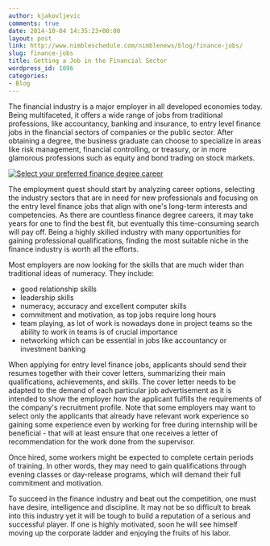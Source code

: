 ```yaml
---
author: kjakovljevic
comments: true
date: 2014-10-04 14:35:23+00:00
layout: post
link: http://www.nimbleschedule.com/nimblenews/blog/finance-jobs/
slug: finance-jobs
title: Getting a Job in the Financial Sector
wordpress_id: 1096
categories:
- Blog
---
```


The financial industry is a major employer in all developed economies today. Being multifaceted, it offers a wide range of jobs from traditional professions, like accountancy, banking and insurance, to entry level finance jobs in the financial sectors of companies or the public sector. After obtaining a degree, the business graduate can choose to specialize in areas like risk management, financial controlling, or treasury, or in more glamorous professions such as equity and bond trading on stock markets. 

[![Select your preferred finance degree career](http://www.nimbleschedule.com/wp-content/uploads/2014/10/finance-job-thumb.jpg)](http://www.nimbleschedule.com/wp-content/uploads/2014/10/finance-job.jpg)


The employment quest should start by analyzing career options, selecting the industry sectors that are in need for new professionals and focusing on the entry level finance jobs that align with one's long-term interests and competencies. As there are countless finance degree careers, it may take years for one to find the best fit, but eventually this time-consuming search will pay off. Being a highly skilled industry with many opportunities for gaining professional qualifications, finding the most suitable niche in the finance industry is worth all the efforts.

Most employers are now looking for the skills that are much wider than traditional ideas of numeracy. They include:

- good relationship skills 
- leadership skills
- numeracy, accuracy and excellent computer skills
- commitment and motivation, as top jobs require long hours
- team playing, as lot of work is nowadays done in project teams so the ability to work in teams is of crucial importance
- networking which can be essential in jobs like accountancy or investment banking 

When applying for entry level finance jobs, applicants should send their resumes together with their cover letters, summarizing their main qualifications, achievements, and skills. The cover letter needs to be adapted to the demand of each particular job advertisement as it is intended to show the employer how the applicant fulfills the requirements of the company's recruitment profile. Note that some employers may want to select only the applicants that already have relevant work experience so gaining some experience even by working for free during internship will be beneficial - that will at least ensure that one receives a letter of recommendation for the work done from the supervisor.

Once hired, some workers might be expected to complete certain periods of training. In other words, they may need to gain qualifications through evening classes or day-release programs, which will demand their full commitment and motivation. 

To succeed in the finance industry and beat out the competition, one must have desire, intelligence and discipline. It may not be so difficult to break into this industry yet it will be tough to build a reputation of a serious and successful player. If one is highly motivated, soon he will see himself moving up the corporate ladder and enjoying the fruits of his labor.

